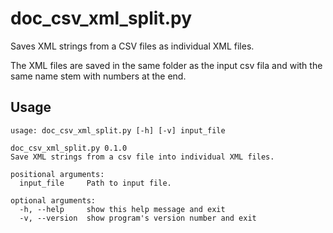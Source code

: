 # doc_csv_xml_split.py

Saves XML strings from a CSV files as individual XML files.

The XML files are saved in the same folder as the input csv fila and
with the same name stem with numbers at the end.

## Usage

```console
usage: doc_csv_xml_split.py [-h] [-v] input_file

doc_csv_xml_split.py 0.1.0
Save XML strings from a csv file into individual XML files.

positional arguments:
  input_file     Path to input file.

optional arguments:
  -h, --help     show this help message and exit
  -v, --version  show program's version number and exit
```
